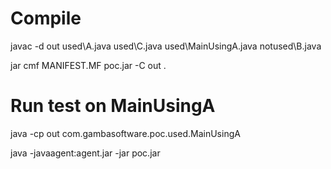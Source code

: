 # Compile
javac -d out used\A.java used\C.java used\MainUsingA.java notused\B.java

jar cmf MANIFEST.MF poc.jar -C out .

# Run test on MainUsingA
java -cp out com.gambasoftware.poc.used.MainUsingA


java -javaagent:agent.jar -jar poc.jar



